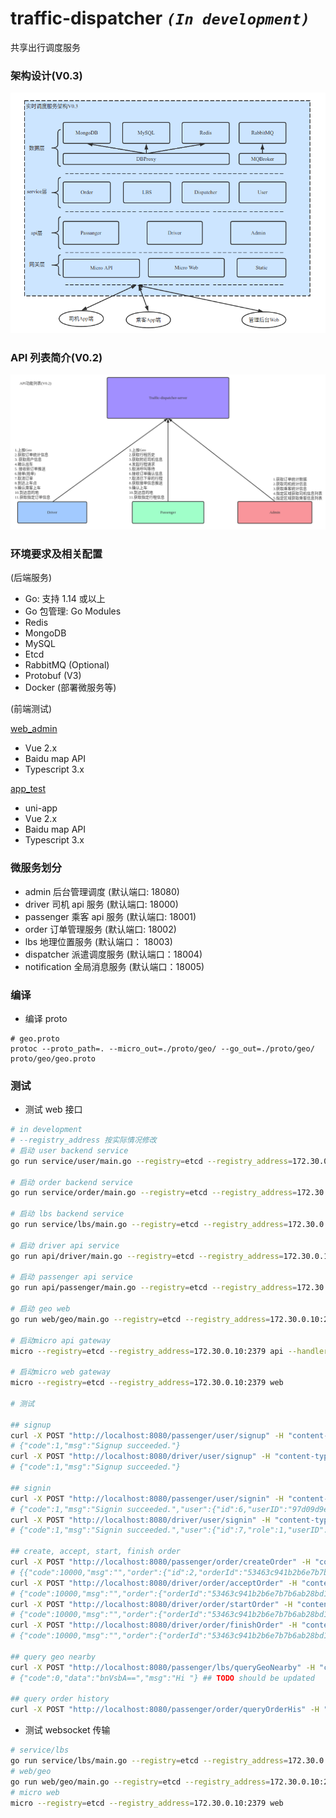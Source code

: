 # traffic-dispatcher _`(In development)`_

共享出行调度服务

### 架构设计(V0.3)

![archi_0.3.png](https://raw.githubusercontent.com/moxiaomomo/traffic-dispatcher/master/doc/archi/archi_0.3.png)

### API 列表简介(V0.2)

![api-design_0.2.png](https://raw.githubusercontent.com/moxiaomomo/traffic-dispatcher/master/doc/archi/api-design_0.2.png)

### 环境要求及相关配置

(后端服务)

- Go: 支持 1.14 或以上
- Go 包管理: Go Modules
- Redis
- MongoDB
- MySQL
- Etcd
- RabbitMQ (Optional)
- Protobuf (V3)
- Docker (部署微服务等)

(前端测试)

[web_admin](https://github.com/moxiaomomo/traffic-dispatcher-admin)

- Vue 2.x
- Baidu map API
- Typescript 3.x

[app_test](https://github.com/moxiaomomo/traffic-dispatcher-cli)

- uni-app
- Vue 2.x
- Baidu map API
- Typescript 3.x

### 微服务划分

- admin 后台管理调度 (默认端口: 18080)
- driver 司机 api 服务 (默认端口: 18000)
- passenger 乘客 api 服务 (默认端口: 18001)
- order 订单管理服务 (默认端口: 18002)
- lbs 地理位置服务 (默认端口： 18003)
- dispatcher 派遣调度服务 (默认端口：18004)
- notification 全局消息服务 (默认端口：18005)

### 编译

- 编译 proto

```shell
# geo.proto
protoc --proto_path=. --micro_out=./proto/geo/ --go_out=./proto/geo/ proto/geo/geo.proto
```

### 测试

- 测试 web 接口

```bash
# in development
# --registry_address 按实际情况修改
# 启动 user backend service
go run service/user/main.go --registry=etcd --registry_address=172.30.0.10:2379

# 启动 order backend service
go run service/order/main.go --registry=etcd --registry_address=172.30.0.10:2379

# 启动 lbs backend service
go run service/lbs/main.go --registry=etcd --registry_address=172.30.0.10:2379

# 启动 driver api service
go run api/driver/main.go --registry=etcd --registry_address=172.30.0.10:2379

# 启动 passenger api service
go run api/passenger/main.go --registry=etcd --registry_address=172.30.0.10:2379

# 启动 geo web
go run web/geo/main.go --registry=etcd --registry_address=172.30.0.10:2379

# 启动micro api gateway
micro --registry=etcd --registry_address=172.30.0.10:2379 api --handler=api

# 启动micro web gateway
micro --registry=etcd --registry_address=172.30.0.10:2379 web

# 测试

## signup
curl -X POST "http://localhost:8080/passenger/user/signup" -H "content-type:application/json" -d '{"role":0,"userName":"xiaomo","userPwd":"123456"}'
# {"code":1,"msg":"Signup succeeded."}
curl -X POST "http://localhost:8080/driver/user/signup" -H "content-type:application/json" -d '{"role":1,"userName":"xiaohua","userPwd":"123456"}'
# {"code":1,"msg":"Signup succeeded."}

## signin
curl -X POST "http://localhost:8080/passenger/user/signin" -H "content-type:application/json" -d '{"role":0,"userName":"xiaomo","userPwd":"123456"}'
# {"code":1,"msg":"Signin succeeded.","user":{"id":6,"userID":"97d09d9efec8df12cfd093a79599efff","userName":"xiaomo","userPwd":"123456","lastActive":18446744011573954816,"token":"a3170402fa50535a38fe1a63aff749335f47d8fa"}}
curl -X POST "http://localhost:8080/driver/user/signin" -H "content-type:application/json" -d '{"role":0,"userName":"xiaohua","userPwd":"123456"}'
# {"code":1,"msg":"Signin succeeded.","user":{"id":7,"role":1,"userID":"8c920cfdf46bdcc7744335e44684e594","userName":"xiaohua","userPwd":"123456","token":"c009573d73644d81e126668527ef05f65f47d8d8"}}

## create, accept, start, finish order
curl -X POST "http://localhost:8080/passenger/order/createOrder" -H "content-type:application/json" -d '{"srcGeo":"[110,26]","destGeo":"[112,30]","passengerId":"97d09d9efec8df12cfd093a79599efff"}'
# {{"code":10000,"msg":"","order":{"id":2,"orderId":"53463c941b2b6e7b7b6ab28bd13b31ae","srcGeo":"[110,26]","destGeo":"[112,30]","createAt":1598544547,"passengerId":"97d09d9efec8df12cfd093a79599efff"}}
curl -X POST "http://localhost:8080/driver/order/acceptOrder" -H "content-type:application/json" -d '{"orderId":"53463c941b2b6e7b7b6ab28bd13b31ae","driverId":"8c920cfdf46bdcc7744335e44684e594"}'
# {"code":10000,"msg":"","order":{"orderId":"53463c941b2b6e7b7b6ab28bd13b31ae","acceptAt":1598544858,"driverId":"8c920cfdf46bdcc7744335e44684e594","status":1}}
curl -X POST "http://localhost:8080/driver/order/startOrder" -H "content-type:application/json" -d '{"orderId":"53463c941b2b6e7b7b6ab28bd13b31ae","driverId":"8c920cfdf46bdcc7744335e44684e594"}'
# {"code":10000,"msg":"","order":{"orderId":"53463c941b2b6e7b7b6ab28bd13b31ae","startAt":1599291273,"driverId":"8c920cfdf46bdcc7744335e44684e594","status":2}}
curl -X POST "http://localhost:8080/driver/order/finishOrder" -H "content-type:application/json" -d '{"orderId":"53463c941b2b6e7b7b6ab28bd13b31ae","driverId":"8c920cfdf46bdcc7744335e44684e594"}'
# {"code":10000,"msg":"","order":{"orderId":"53463c941b2b6e7b7b6ab28bd13b31ae","finishAt":1599291542,"driverId":"8c920cfdf46bdcc7744335e44684e594","status":2}}

## query geo nearby
curl -X POST "http://localhost:8080/passenger/lbs/queryGeoNearby" -H "content-type:application/json" -d '{"geo":{"lat":26,"lng":110},"role":1}'
# {"code":0,"data":"bnVsbA==","msg":"Hi "} ## TODO should be updated

## query order history
curl -X POST "http://localhost:8080/passenger/order/queryOrderHis" -H "content-type:application/json" -d '{"userId":"97d09d9efec8df12cfd093a79599efff","role":0}'
```

- 测试 websocket 传输

```bash
# service/lbs
go run service/lbs/main.go --registry=etcd --registry_address=172.30.0.10:2379
# web/geo
go run web/geo/main.go --registry=etcd --registry_address=172.30.0.10:2379
# micro web
micro --registry=etcd --registry_address=172.30.0.10:2379 web
```
